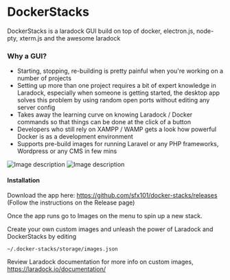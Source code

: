 # DockerStacks
DockerStacks is a laradock GUI build on top of docker, electron.js, node-pty, xterm.js and the awesome laradock

### Why a GUI?

- Starting, stopping, re-building is pretty painful when you're working on a number of projects
- Setting up more than one project requires a bit of expert knowledge in Laradock, especially when someone is getting started, the desktop app solves this problem by using random open ports without editing any server config
- Takes away the learning curve on knowing Laradock / Docker commands so that things can be done at the click of a button
- Developers who still rely on XAMPP / WAMP gets a look how powerful Docker is as a development environment
- Supports pre-build images for running Laravel or any PHP frameworks, Wordpress or any CMS in few mins

![Image description](http://g.recordit.co/9wmV5oPfRe.gif)
![Image description](http://g.recordit.co/EKvYKtpchx.gif)

#### Installation

Download the app here: https://github.com/sfx101/docker-stacks/releases (Follow the instructions on the Release page)

Once the app runs go to Images on the menu to spin up a new stack.

Create your own custom images and unleash the power of Laradock and DockerStacks by editing

```
~/.docker-stacks/storage/images.json
```
Review Laradock documentation for more info on custom images, https://laradock.io/documentation/

